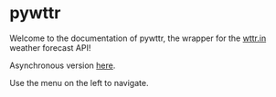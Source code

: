 # pywttr

Welcome to the documentation of pywttr, the wrapper for the [wttr.in](https://wttr.in) weather forecast API!

Asynchronous version [here](https://github.com/monosans/aiopywttr).

Use the menu on the left to navigate.
